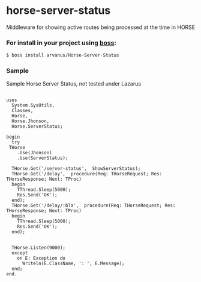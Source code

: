 # horse-server-status
Middleware for showing active routes being processed at the time in HORSE

### For install in your project using [boss](https://github.com/HashLoad/boss):
``` sh
$ boss install arvanus/Horse-Server-Status
```

### Sample

Sample Horse Server Status, not tested under Lazarus
```

uses
  System.SysUtils,
  Classes,
  Horse,
  Horse.Jhonson,
  Horse.ServerStatus;

begin
  try
 THorse
    .Use(Jhonson)
    .Use(ServerStatus);

  THorse.Get('/server-status',  ShowServerStatus);
  THorse.Get('/delay',  procedure(Req: THorseRequest; Res: THorseResponse; Next: TProc)
  begin
    TThread.Sleep(5000);
    Res.Send('OK');
  end);
  THorse.Get('/delay/:bla',  procedure(Req: THorseRequest; Res: THorseResponse; Next: TProc)
  begin
    TThread.Sleep(5000);
    Res.Send('OK');
  end);


  THorse.Listen(9000);
  except
    on E: Exception do
      Writeln(E.ClassName, ': ', E.Message);
  end;
end.
```
